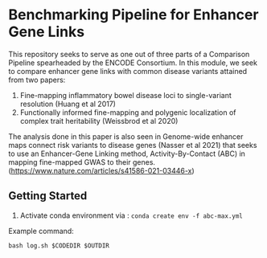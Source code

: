 # Benchmarking Pipeline for Enhancer Gene Links 

This repository seeks to serve as one out of three parts of a Comparison Pipeline spearheaded by the ENCODE Consortium. In this module, we seek to compare enhancer gene links with common disease variants attained from two papers: 
1. Fine-mapping inflammatory bowel disease loci to single-variant resolution (Huang et al 2017)
2. Functionally informed fine-mapping and polygenic localization of complex trait heritability (Weissbrod et al 2020)

The analysis done in this paper is also seen in Genome-wide enhancer maps connect risk variants to disease genes (Nasser et al 2021) that seeks to use an Enhancer-Gene Linking method, Activity-By-Contact (ABC) in mapping fine-mapped GWAS to their genes. (https://www.nature.com/articles/s41586-021-03446-x)

## Getting Started
1. Activate conda environment via : `conda create env -f abc-max.yml`


Example command:
```
bash log.sh $CODEDIR $OUTDIR
```
